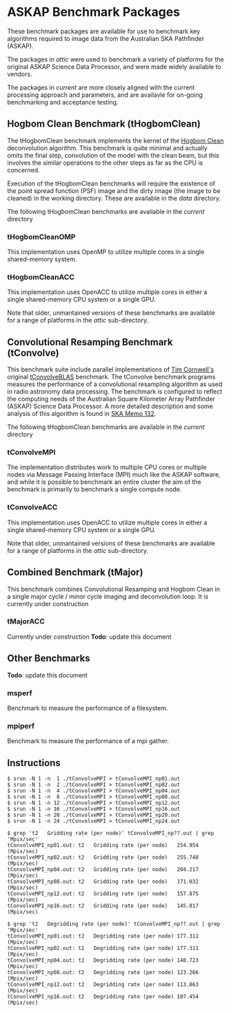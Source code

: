 ASKAP Benchmark Packages
========================

These benchmark packages are available for use to benchmark key algorithms
required to image data from the Australian SKA Pathfinder (ASKAP).

The packages in _attic_ were used to benchmark a variety of platforms for the
original ASKAP Science Data Processor, and were made widely available to
vendors.

The packages in _current_ are more closely aligned with the current processing
approach and parameters, and are availavle for on-going benchmarking and
acceptance testing.

Hogbom Clean Benchmark (tHogbomClean)
-------------------------------------
The tHogbomClean benchmark implements the kernel of the
[Hogbom Clean](http://cdsads.u-strasbg.fr/abs/1974A%26AS...15..417H)
deconvolution algorithm. This benchmark is quite minimal and actually omits the
final step, convolution of the model with the clean beam, but this involves the
similar operations to the other steps as far as the CPU is concerned.

Execution of the tHogbomClean benchmarks will require the existence of the
point spread function (PSF) image and the dirty image (the image to be cleaned)
in the working directory. These are available in the _data_ directory.

The following tHogbomClean benchmarks are available in the _current_ directory

### tHogbomCleanOMP
This implementation uses OpenMP to utilize multiple cores in a single
shared-memory system.

### tHogbomCleanACC
This implementation uses OpenACC to utilize multiple cores in either a single
shared-memory CPU system or a single GPU.

Note that older, unmantained versions of these benchmarks are available for a
range of platforms in the _attic_ sub-directory.

Convolutional Resamping Benchmark (tConvolve)
---------------------------------------------
This benchmark suite include parallel implementations of
[Tim Cornwell's](http://www.atnf.csiro.au/people/tim.cornwell/) original
[tConvolveBLAS](http://wfit.googlecode.com/svn-history/r1088/wfit/doc/code/tConvolveBLAS.cc)
benchmark. The tConvolve benchmark programs measures the performance of a
convolutional resampling algorithm as used in radio astronomy data processing.
The benchmark is configured to reflect the computing needs of the Australian
Square Kilometer Array Pathfinder (ASKAP) Science Data Processor. A more
detailed description and some analysis of this algorithm is found in
[SKA Memo 132](http://www.skatelescope.org/uploaded/59116_132_Memo_Humphreys.pdf).

The following tHogbomClean benchmarks are available in the _current_ directory

### tConvolveMPI
The implementation distributes work to multiple CPU cores or multiple nodes via
Message Passing Interface (MPI) much like the ASKAP software, and while it is
possible to benchmark an entire cluster the aim of the benchmark is primarily
to benchmark a single compute node.

### tConvolveACC
This implementation uses OpenACC to utilize multiple cores in either a single
shared-memory CPU system or a single GPU.

Note that older, unmantained versions of these benchmarks are available for a
range of platforms in the _attic_ sub-directory.

Combined Benchmark (tMajor)
---------------------------
This benchmark combines Convolutional Resamping and Hogbom Clean in a single
major cycle / minor cycle imaging and deconvolution loop. It is currently under
construction

### tMajorACC
Currently under construction
**Todo**: update this document

Other Benchmarks
----------------
**Todo**: update this document

### msperf
Benchmark to measure the performance of a filesystem.

### mpiperf
Benchmark to measure the performance of a mpi gather.

Instructions
------------

```text
$ srun -N 1 -n  1 ./tConvolveMPI > tConvolveMPI_np01.out
$ srun -N 1 -n  2 ./tConvolveMPI > tConvolveMPI_np02.out
$ srun -N 1 -n  4 ./tConvolveMPI > tConvolveMPI_np04.out
$ srun -N 1 -n  8 ./tConvolveMPI > tConvolveMPI_np08.out
$ srun -N 1 -n 12 ./tConvolveMPI > tConvolveMPI_np12.out
$ srun -N 1 -n 16 ./tConvolveMPI > tConvolveMPI_np16.out
$ srun -N 1 -n 20 ./tConvolveMPI > tConvolveMPI_np20.out
$ srun -N 1 -n 24 ./tConvolveMPI > tConvolveMPI_np24.out
```

```text
$ grep 't2   Gridding rate (per node)' tConvolveMPI_np??.out | grep 'Mpix/sec'
tConvolveMPI_np01.out: t2   Gridding rate (per node)   254.954 (Mpix/sec)
tConvolveMPI_np02.out: t2   Gridding rate (per node)   255.748 (Mpix/sec)
tConvolveMPI_np04.out: t2   Gridding rate (per node)   204.217 (Mpix/sec)
tConvolveMPI_np08.out: t2   Gridding rate (per node)   171.032 (Mpix/sec)
tConvolveMPI_np12.out: t2   Gridding rate (per node)   157.875 (Mpix/sec)
tConvolveMPI_np16.out: t2   Gridding rate (per node)   145.817 (Mpix/sec)
```

```text
$ grep 't2   Degridding rate (per node)' tConvolveMPI_np??.out | grep 'Mpix/sec'
tConvolveMPI_np01.out: t2   Degridding rate (per node) 177.311 (Mpix/sec)
tConvolveMPI_np02.out: t2   Degridding rate (per node) 177.311 (Mpix/sec)
tConvolveMPI_np04.out: t2   Degridding rate (per node) 148.723 (Mpix/sec)
tConvolveMPI_np08.out: t2   Degridding rate (per node) 123.266 (Mpix/sec)
tConvolveMPI_np12.out: t2   Degridding rate (per node) 113.863 (Mpix/sec)
tConvolveMPI_np16.out: t2   Degridding rate (per node) 107.454 (Mpix/sec)
```

